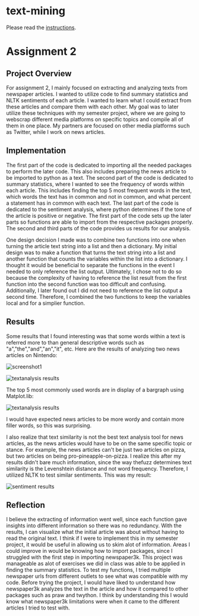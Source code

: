 # text-mining

Please read the [instructions](instructions.md).


# Assignment 2
## Project Overview
For assignment 2, I mainly focused on extracting and analyzing texts from newspaper articles. I wanted to utilize code to find summary statistics and NLTK sentiments of each article. I wanted to learn what I could extract from these articles and compare them with each other. My goal was to later utilize these techniques with my semester project, where we are going to webscrap different media platforms on specific topics and compile all of them in one place. My partners are focused on other media platforms such as Twitter, while I work on news articles. 

## Implementation
The first part of the code is dedicated to importing all the needed packages to perform the later code. This also includes preparing the news article to be imported to python as a text. The second part of the code is dedicated to summary statistics, where I wanted to see the frequency of words within each article. This includes finding the top 5 most frequent words in the text, which words the text has in common and not in common, and what percent a statement has in common with each text. The last part of the code is dedicated to the sentiment analysis, where python determines if the tone of the article is positive or negative. The first part of the code sets up the later parts so functions are able to import from the respective packages properly. The second and third parts of the code provides us results for our analysis. 

One design decision I made was to combine two functions into one when turning the article text string into a list and then a dictionary. My initial design was to make a function that turns the text string into a list and another function that counts the variables within the list into a dictionary. I thought it would be beneficial to separate the functions in the event I needed to only reference the list output. Ultimately, I chose not to do so because the complexity of having to reference the list result from the first function into the second function was too difficult and confusing. Additionally, I later found out I did not need to reference the list output a second time. Therefore, I combined the two functions to keep the variables local and for a simplier function. 

## Results 
Some results that I found interesting was that some words within a text is referred more to than general descriptive words such as "a","the","and","an","it", etc. Here are the results of analyzing two news articles on Nintendo:

![screenshot1](textanalysis.PNG)

<img src="textanalysis.PNG" alt="textanalysis results">

The top 5 most commonly used words are in display of a bargraph using Matplot.lib: 

<img src="textanalysis.PNG" alt="textanalysis results">

I would have expected news articles to be more wordy and contain more filler words, so this was surprising. 

I also realize that text similarity is not the best text analysis tool for news articles, as the news articles would have to be on the same specific topic or stance. For example, the news articles can't be just two articles on pizza, but two articles on being pro-pineapple-on-pizza. I realize this after my results didn't bare much information, since the way thefuzz determines text similarity is the Levenshtein distance and not word frequency. Therefore, I utilized NLTK to test similar sentiments. This was my result:

<img src="sentiment.PNG" alt="sentiment results">




## Reflection
I believe the extracting of information went well, since each function gave insights into different information so there was no redundancy. With the results, I can visualize what the initial article was about without having to read the original text. I think if I were to implement this in my semester project, it would be useful in allowing us to skim alot of information. Areas I could improve in would be knowing how to import packages, since I struggled with the first step in importing newspaper3k. This project was manageable as alot of exercises we did in class was able to be applied in finding the summary statistics. To test my functions, I tried multiple newspaper urls from different outlets to see what was compatible with my code. Before trying the project, I would have liked to understand how newspaper3k analyzes the text in the article and how it compared to other packages such as praw and twython. I think by understanding this I would know what newspaper3k limitations were when it came to the different articles I tried to test with. 



